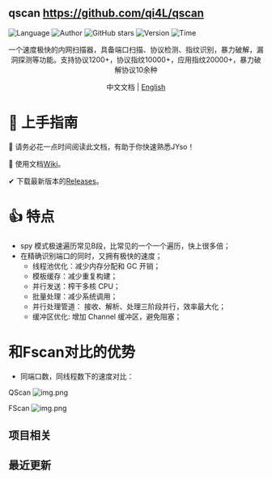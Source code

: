 ## qscan <https://github.com/qi4L/qscan>
<!--auto_detail_badge_begin_0b490ffb61b26b45de3ea5d7dd8a582e-->
![Language](https://img.shields.io/badge/Language-Go-blue)
![Author](https://img.shields.io/badge/Author-qi4L-orange)
![GitHub stars](https://img.shields.io/github/stars/qi4L/qscan.svg?style=flat&logo=github)
![Version](https://img.shields.io/badge/Version-V1.8-red)
![Time](https://img.shields.io/badge/Join-20250513-green)
<!--auto_detail_badge_end_fef74f2d7ea73fcc43ff78e05b1e7451-->

<p align="center"> 一个速度极快的内网扫描器，具备端口扫描、协议检测、指纹识别，暴力破解，漏洞探测等功能。支持协议1200+，协议指纹10000+，应用指纹20000+，暴力破解协议10余种 </p>

<p align="center"> 中文文档 | <a href="README.en.md">English</a> </p>

# 🚀 上手指南

📢 请务必花一点时间阅读此文档，有助于你快速熟悉JYso！

🧐 使用文档[Wiki](https://github.com/qi4L/qscan/wiki)。

✔ 下载最新版本的[Releases](https://github.com/qi4L/qscan/releases)。

# 👍 特点

+ spy 模式极速遍历常见B段，比常见的一个一个遍历，快上很多倍；
+ 在精确识别端口的同时，又拥有极快的速度；
  + 线程池优化：减少内存分配和 GC 开销；
  + 模板缓存：减少重复构建；
  + 并行发送：榨干多核 CPU；
  + 批量处理：减少系统调用；
  + 并行处理管道： 接收、解析、处理三阶段并行，效率最大化；
  + 缓冲区优化: 增加 Channel 缓冲区，避免阻塞；

# 和Fscan对比的优势

+ 同端口数，同线程数下的速度对比：

QScan
![img.png](https://raw.githubusercontent.com/qi4L/qscan/master/assets/qscan速度.png)

FScan
![img.png](https://raw.githubusercontent.com/qi4L/qscan/master/assets/FScan.png)

<!--auto_detail_active_begin_e1c6fb434b6f0baf6912c7a1934f772b-->
## 项目相关


## 最近更新

<!--auto_detail_active_end_f9cf7911015e9913b7e691a7a5878527-->
